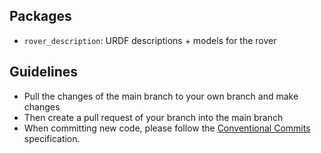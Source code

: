 ## Packages
- `rover_description`: URDF descriptions + models for the rover
## Guidelines
- Pull the changes of the main branch to your own branch and make changes
- Then create a pull request of your branch into the main branch  
- When committing new code, please follow the [Conventional Commits](https://www.conventionalcommits.org/en/v1.0.0/) specification.

